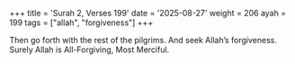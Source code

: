 +++
title = 'Surah 2, Verses 199'
date = '2025-08-27'
weight = 206
ayah = 199
tags = ["allah", "forgiveness"]
+++

Then go forth with the rest of the pilgrims. And seek Allah’s forgiveness. Surely Allah is All-Forgiving, Most Merciful.